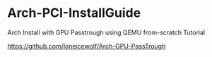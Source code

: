 # Arch-PCI-InstallGuide
Arch Install with GPU Passtrough using QEMU from-scratch Tutorial

https://github.com/loneicewolf/Arch-GPU-PassTrough
